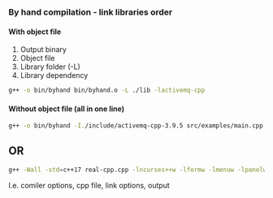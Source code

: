### By hand compilation - link libraries order

#### With object file

1. Output binary
1. Object file
1. Library folder (-L)
1. Library dependency

```bash
g++ -o bin/byhand bin/byhand.o -L ./lib -lactivemq-cpp
```

#### Without object file (all in one line)

```bash
g++ -o bin/byhand -I./include/activemq-cpp-3.9.5 src/examples/main.cpp -pthread -L./lib -lactivemq-cpp
```

## OR
```bash
g++ -Wall -std=c++17 real-cpp.cpp -lncurses++w -lformw -lmenuw -lpanelw -lncursesw -o list-picker
```
I.e. comiler options, cpp file, link options, output
